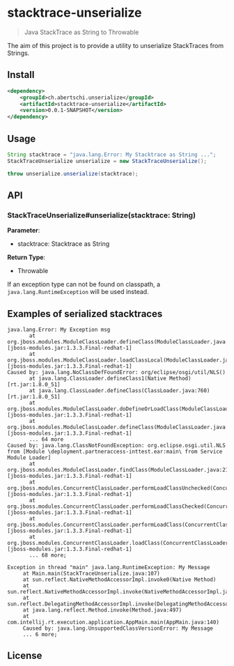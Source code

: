 # stacktrace-unserialize

> Java StackTrace as String to Throwable

The aim of this project is to provide a utility to unserialize StackTraces from Strings.

## Install
```xml
<dependency>
    <groupId>ch.abertschi.unserialize</groupId>
    <artifactId>stacktrace-unserialize</artifactId>
    <version>0.0.1-SNAPSHOT</version>
</dependency>    
```

## Usage
```java
String stacktrace = "java.lang.Error: My Stacktrace as String ...";
StackTraceUnserialize unserialize = new StackTraceUnserialize();

throw unserialize.unserialize(stacktrace);
```

## API
### StackTraceUnserialize\#unserialize(stacktrace: String)

**Parameter**:  

- stacktrace: Stacktrace as String

**Return Type**:  

- Throwable

If an exception type can not be found on classpath, a `java.lang.RuntimeException` will be used instead.

## Examples of serialized stacktraces
```
java.lang.Error: My Exception msg
       at org.jboss.modules.ModuleClassLoader.defineClass(ModuleClassLoader.java:487) [jboss-modules.jar:1.3.3.Final-redhat-1] 
       at org.jboss.modules.ModuleClassLoader.loadClassLocal(ModuleClassLoader.java:277) [jboss-modules.jar:1.3.3.Final-redhat-1] 
Caused by: java.lang.NoClassDefFoundError: org/eclipse/osgi/util/NLS() 
       at java.lang.ClassLoader.defineClass1(Native Method) [rt.jar:1.8.0_51] 
       at java.lang.ClassLoader.defineClass(ClassLoader.java:760) [rt.jar:1.8.0_51] 
       at org.jboss.modules.ModuleClassLoader.doDefineOrLoadClass(ModuleClassLoader.java:361) [jboss-modules.jar:1.3.3.Final-redhat-1] 
       at org.jboss.modules.ModuleClassLoader.defineClass(ModuleClassLoader.java:482) [jboss-modules.jar:1.3.3.Final-redhat-1] 
       ... 64 more
Caused by: java.lang.ClassNotFoundException: org.eclipse.osgi.util.NLS from [Module \deployment.partneraccess-inttest.ear:main\ from Service Module Loader] 
       at org.jboss.modules.ModuleClassLoader.findClass(ModuleClassLoader.java:213) [jboss-modules.jar:1.3.3.Final-redhat-1] 
       at org.jboss.modules.ConcurrentClassLoader.performLoadClassUnchecked(ConcurrentClassLoader.java:459) [jboss-modules.jar:1.3.3.Final-redhat-1] 
       at org.jboss.modules.ConcurrentClassLoader.performLoadClassChecked(ConcurrentClassLoader.java:408) [jboss-modules.jar:1.3.3.Final-redhat-1] 
       at org.jboss.modules.ConcurrentClassLoader.performLoadClass(ConcurrentClassLoader.java:389) [jboss-modules.jar:1.3.3.Final-redhat-1] 
       at org.jboss.modules.ConcurrentClassLoader.loadClass(ConcurrentClassLoader.java:134) [jboss-modules.jar:1.3.3.Final-redhat-1] 
       ... 68 more;
```

```
Exception in thread "main" java.lang.RuntimeException: My Message 
     at Main.main(StackTraceUnserialize.java:107) 
     at sun.reflect.NativeMethodAccessorImpl.invoke0(Native Method) 
     at sun.reflect.NativeMethodAccessorImpl.invoke(NativeMethodAccessorImpl.java:62) 
     at sun.reflect.DelegatingMethodAccessorImpl.invoke(DelegatingMethodAccessorImpl.java:43) 
     at java.lang.reflect.Method.invoke(Method.java:497) 
     at com.intellij.rt.execution.application.AppMain.main(AppMain.java:140) 
     Caused by: java.lang.UnsupportedClassVersionError: My Message
     ... 6 more;
```

## License
